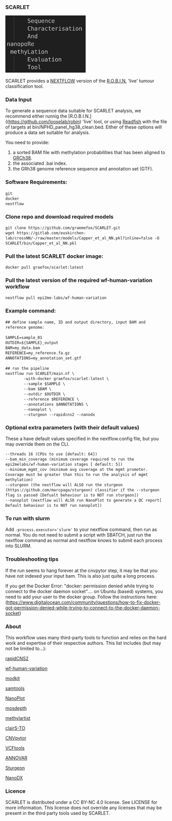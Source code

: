 ### SCARLET 
<img src="images/scarlet.png" alt="drawing" width="250"/>
<br>

SCARLET provides a [NEXTFLOW](https://www.nextflow.io) version of the [R.O.B.I.N.](https://github.com/looselab/robin) 'live' tumour classification tool.

### Data Input
To generate a sequence data suitable for SCARLET analysis, we recommend either runnig the [R.O.B.I.N.]((https://github.com/looselab/robin) 'live' tool, or using [Readfish](https://github.com/LooseLab/readfish) with the file of targets at bin/NPHD_panel_hg38_clean.bed. Either of these options will produce a data set suitable for analysis.

You need to provide:
1) a sorted BAM file with methylation probabilities that has been aligned to [GRCh38](https://www.ncbi.nlm.nih.gov/datasets/genome/GCF_000001405.26/).
2) the associated .bai index.
3) the GRh38 genome reference sequence and annotation set (GTF).

### Software Requirements:
```
git
docker
nextflow
```

### Clone repo and download required models
```
git clone https://github.com/graemefox/SCARLET.git
wget https://gitlab.com/euskirchen-lab/crossNN/-/raw/master/models/Capper_et_al_NN.pkl?inline=false -O SCARLET/bin/Capper_et_al_NN.pkl
```

### Pull the latest SCARLET docker image:
```
docker pull graefox/scarlet:latest
```

### Pull the latest version of the required wf-human-variation workflow
```
nextflow pull epi2me-labs/wf-human-variation
```

### Example command:
```
## define sample name, ID and output directory, input BAM and reference genome:

SAMPLE=sample_01
OUTDIR=${SAMPLE}_output
BAM=my_data.bam
REFERENCE=my_reference.fa.gz
ANNOTATIONS=my_annotation_set.gtf

## run the pipeline
nextflow run SCARLET/main.nf \
        -with-docker graefox/scarlet:latest \
        --sample $SAMPLE \
        --bam $BAM \
        --outdir $OUTDIR \
        --reference $REFERENCE \
        --annotations $ANNOTATIONS \
        --nanoplot \
        --sturgeon --rapidcns2 --nanodx
```

### Optional extra parameters (with their default values)
These a have default values specified in the nextflow.config file, but you may override them on the CLI.
```
--threads 16 (CPUs to use [default: 64]) 
--bam_min_coverage (minimum coverage required to run the epi2melabs/wf-human-variation stages [ default: 5]) 
--minimum_mgmt_cov (minimum avg coverage at the mgmt promoter. Coverage must be greater than this to run the analysis of mgmt methylation)
--sturgeon (the nextflow will ALSO run the sturgeon (https://github.com/marcpaga/sturgeon) classifier if the --sturgeon flag is passed [Defualt behaviour is to NOT run sturgeon])
--nanoplot (nextflow will ALSO run NanoPlot to generate a QC report[ Default behaviour is to NOT run nanoplot])

```

### To run with slurm
Add `-process.executor='slurm'` to your nextflow command, then run as normal. You do not need to submit a script with SBATCH, just run the nextflow command as normal and nextflow knows
to submit each process into SLURM.

### Troubleshooting tips
If the run seems to hang forever at the cnvpytor step, it may be that you have not indexed your input bam. This is also just quite a long process.

If you get the Docker Error: "docker: permission denied while trying to connect to the docker daemon socket".... on Ubuntu (based) systems, you need to add your user to the docker group. 
Follow the instructions here: (https://www.digitalocean.com/community/questions/how-to-fix-docker-got-permission-denied-while-trying-to-connect-to-the-docker-daemon-socket)

### About
This workflow uses many third-party tools to function and relies on the hard work and expertise of their respective authors. 
This list includes (but may not be limited to...):

[rapidCNS2](https://github.com/areebapatel/Rapid-CNS2)

[wf-human-variation](https://github.com/epi2me-labs/wf-human-variation)

[modkit](https://github.com/nanoporetech/modkit)

[samtools](https://github.com/samtools/samtools)

[NanoPlot](https://github.com/wdecoster/NanoPlot)

[mosdepth](https://github.com/brentp/mosdepth)

[methylartist](https://github.com/adamewing/methylartist)

[clairS-TO](https://github.com/HKU-BAL/ClairS-TO)

[CNVpytor](https://github.com/abyzovlab/CNVpytor)

[VCFtools](https://vcftools.github.io/)

[ANNOVAR](https://annovar.openbioinformatics.org/en/latest/)

[Sturgeon](https://github.com/marcpaga/sturgeon)

[NanoDX](https://gitlab.com/pesk/nanoDx)

### Licence
SCARLET is distributed under a CC BY-NC 4.0 license. See LICENSE for more information. This license does not override any licenses that may be present in the third party tools used by SCARLET.

